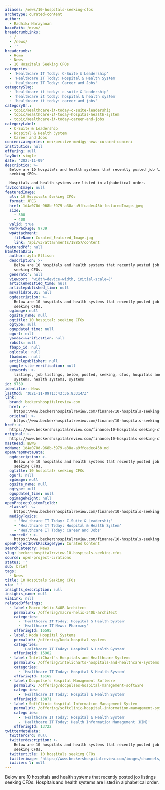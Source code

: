 ```yaml
---
aliases: /news/10-hospitals-seeking-cfos
archetype: curated-content
author:
  - Radhika Narayanan
basePath: /news/
breadcrumbLinks:
  - /
  - /news/
  - ''
breadcrumbs:
  - Home
  - News
  - 10 Hospitals Seeking CFOs
categories:
  - 'Healthcare IT Today: C-Suite & Leadership'
  - 'Healthcare IT Today: Hospital & Health System'
  - 'Healthcare IT Today: Career and Jobs'
categorySlug:
  - 'healthcare it today: c-suite & leadership'
  - 'healthcare it today: hospital & health system'
  - 'healthcare it today: career and jobs'
categoryUrl:
  - topic/healthcare-it-today-c-suite-leadership
  - topic/healthcare-it-today-hospital-health-system
  - topic/healthcare-it-today-career-and-jobs
categoryLabel:
  - C-Suite & Leadership
  - Hospital & Health System
  - Career and Jobs
contentCategories: netspective-medigy-news-curated-content
institution: null
offering: null
layOut: single
date: '2021-11-09'
description: >-
  Below are 10 hospitals and health systems that recently posted job listings
  seeking CFOs.

  Hospitals and health systems are listed in alphabetical order.
favIconImage: null
featuredImage:
  alt: 10 Hospitals Seeking CFOs
  format: JPEG
  href: 1d4a070d-968b-5979-a38a-a9ffcadec45b-featuredImage.jpeg
  size:
    - 300
    - 400
  valid: true
  workPackage: 9739
  wpAttachment:
    fileName: Curated_Featured_Image.jpg
    link: /api/v3/attachments/18857/content
featuredPdf: null
htmlMetaData:
  author: Ayla Ellison
  description: >-
    Below are 10 hospitals and health systems that recently posted job listings
    seeking CFOs.
  generator: null
  viewport: 'width=device-width, initial-scale=1'
  articlemodified_time: null
  articlepublished_time: null
  msvalidate.01: null
  ogdescription: >-
    Below are 10 hospitals and health systems that recently posted job listings
    seeking CFOs.
  ogimage: null
  ogsite_name: null
  ogtitle: 10 hospitals seeking CFOs
  ogtype: null
  ogupdated_time: null
  ogurl: null
  yandex-verification: null
  robots: null
  fbapp_id: null
  oglocale: null
  fbadmins: null
  articlepublisher: null
  google-site-verification: null
  keywords: >-
    listings, job listings, below, posted, seeking, cfos, hospitals and health
    systems, health systems, systems
id: 9739
identifier: News
lastMod: '2021-11-09T11:43:36.833147Z'
link:
  brand: beckershospitalreview.com
  href: >-
    https://www.beckershospitalreview.com/finance/10-hospitals-seeking-cfos-17.html
  original: >-
    https://www.beckershospitalreview.com/finance/10-hospitals-seeking-cfos-17.html
href: >-
  https://www.beckershospitalreview.com/finance/10-hospitals-seeking-cfos-17.html
original: >-
  https://www.beckershospitalreview.com/finance/10-hospitals-seeking-cfos-17.html
mastHead: NEWS
mdName: 1d4a070d-968b-5979-a38a-a9ffcadec45b.md
openGraphMetaData:
  ogdescription: >-
    Below are 10 hospitals and health systems that recently posted job listings
    seeking CFOs.
  ogtitle: 10 hospitals seeking CFOs
  ogurl: null
  ogimage: null
  ogsite_name: null
  ogtype: null
  ogupdated_time: null
  ogimageheight: null
openProjectCustomFields:
  cleanUrl: >-
    https://www.beckershospitalreview.com/finance/10-hospitals-seeking-cfos-17.html
  medigyTopics:
    - 'Healthcare IT Today: C-Suite & Leadership'
    - 'Healthcare IT Today: Hospital & Health System'
    - 'Healthcare IT Today: Career and Jobs'
  sourceUrl: >-
    https://www.beckershospitalreview.com/finance/10-hospitals-seeking-cfos-17.html
openProjectWorkPackageType: Curated Content
searchCategory: News
slug: beckershospitalreview-10-hospitals-seeking-cfos
source: open-project-curations
status: ''
sub: brief
tags:
  - News
title: 10 Hospitals Seeking CFOs
via: ' '
insights_description: null
insights_name: null
viaLink: null
relatedOfferings:
  - label: Macro Helix 340B Architect
    permalink: /offering/macro-helix-340b-architect
    categories:
      - 'Healthcare IT Today: Hospital & Health System'
      - 'Healthcare IT News: Pharmacy'
    offeringId: 16595
  - label: Koda Hospital Systems
    permalink: /offering/koda-hospital-systems
    categories:
      - 'Healthcare IT Today: Hospital & Health System'
    offeringId: 15902
  - label: InteliChart's Hospitals and Healthcare Systems
    permalink: /offering/intelicharts-hospitals-and-healthcare-systems
    categories:
      - 'Healthcare IT Today: Hospital & Health System'
    offeringId: 15165
  - label: Docpulse's Hospital Management Software
    permalink: /offering/docpulses-hospital-management-software
    categories:
      - 'Healthcare IT Today: Hospital & Health System'
    offeringId: 13871
  - label: SoftClinic Hospital Information Management System
    permalink: /offering/softclinic-hospital-information-management-system
    categories:
      - 'Healthcare IT Today: Hospital & Health System'
      - 'Healthcare IT Today: Health Information Management (HIM)'
    offeringId: 13722
twitterMetaData:
  twittercard: null
  twitterdescription: >-
    Below are 10 hospitals and health systems that recently posted job listings
    seeking CFOs.
  twittertitle: 10 hospitals seeking CFOs
  twitterimage: 'https://www.beckershospitalreview.com/images/channels/finance/1.jpg'
  twitterurl: null
---
```

<p>Below are 10 hospitals and health systems that recently posted job listings seeking CFOs.
Hospitals and health systems are listed in alphabetical order.</p>